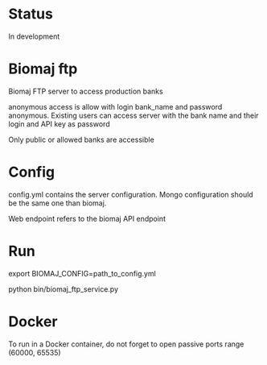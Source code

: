 # Status

In development

# Biomaj ftp

Biomaj FTP server to access production banks

anonymous access is allow with login bank_name and password anonymous.
Existing users can access server with the bank name and their login and API key as password

Only public or allowed banks are accessible

# Config

config.yml contains the server configuration.
Mongo configuration should be the same one than biomaj.

Web endpoint refers to the biomaj API endpoint

# Run

export BIOMAJ_CONFIG=path_to_config.yml

python bin/biomaj_ftp_service.py

# Docker

To run in a Docker container, do not forget to open passive ports range (60000, 65535)
